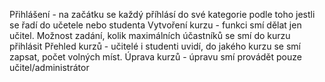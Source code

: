 Přihlášení - na začátku se každý příhlásí do své kategorie podle toho jestli se řadí do učetele nebo studenta
Vytvoření kurzu - funkci smí dělat jen učitel. Možnost zadání, kolik maximálních účastníků se smí do kurzu přihlásit
Přehled kurzů - učitelé i studenti uvidí, do jakého kurzu se smí zapsat, počet volných míst.
Úprava kurzů - úpravu smí provádět pouze učitel/administrátor

